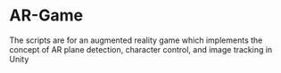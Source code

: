 # AR-Game
The scripts are for an augmented reality game which implements the concept of AR plane detection, character control, and image tracking in Unity

